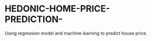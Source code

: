 # HEDONIC-HOME-PRICE-PREDICTION-
Using regression model and machine learning to predict house price.
